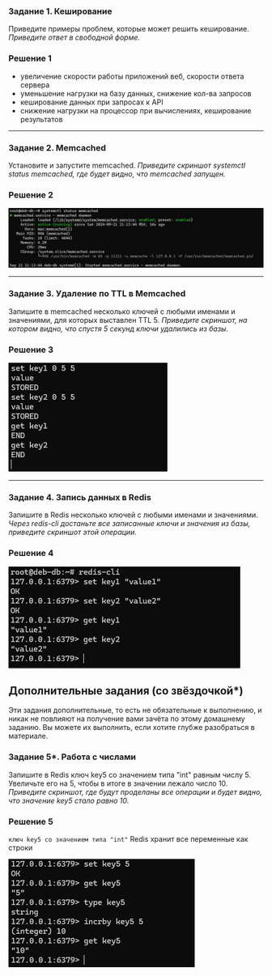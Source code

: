 ### Задание 1. Кеширование 
Приведите примеры проблем, которые может решить кеширование. 
*Приведите ответ в свободной форме.*

### Решение 1

- увеличение скорости работы приложений веб, скорости ответа сервера
- уменьшение нагрузки на базу данных, снижение кол-ва запросов
- кеширование данных при запросах к API
- снижение нагрузки на процессор при вычислениях, кеширование результатов

---

### Задание 2. Memcached
Установите и запустите memcached.
*Приведите скриншот systemctl status memcached, где будет видно, что memcached запущен.*

### Решение 2

![memcached.service](./media/Снимок%20экрана%202024-09-21%20212739.jpg)

---

### Задание 3. Удаление по TTL в Memcached
Запишите в memcached несколько ключей с любыми именами и значениями, для которых выставлен TTL 5. 
*Приведите скриншот, на котором видно, что спустя 5 секунд ключи удалились из базы.*

### Решение 3

![keys-with-ttl](./media/Снимок%20экрана%202024-09-21%20213252.jpg)

---

### Задание 4. Запись данных в Redis
Запишите в Redis несколько ключей с любыми именами и значениями. 
*Через redis-cli достаньте все записанные ключи и значения из базы, приведите скриншот этой операции.*

### Решение 4

![redis-cli](./media/Снимок%20экрана%202024-09-21%20213536.jpg)

## Дополнительные задания (со звёздочкой*)
Эти задания дополнительные, то есть не обязательные к выполнению, и никак не повлияют на получение вами зачёта по этому домашнему заданию. Вы можете их выполнить, если хотите глубже разобраться в материале.

### Задание 5*. Работа с числами 
Запишите в Redis ключ key5 со значением типа "int" равным числу 5. Увеличьте его на 5, чтобы в итоге в значении лежало число 10.  
*Приведите скриншот, где будут проделаны все операции и будет видно, что значение key5 стало равно 10.*

### Решение 5

`ключ key5 со значением типа "int"` Redis хранит все переменные как строки

![redis-incrby](./media/Снимок%20экрана%202024-09-21%20213946.jpg)